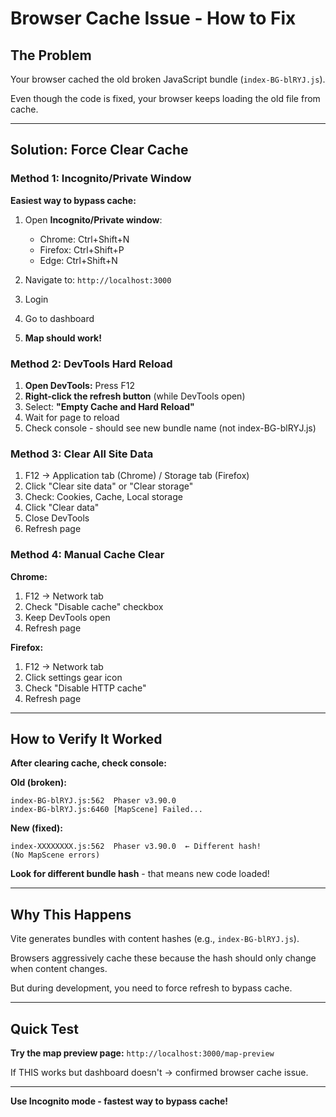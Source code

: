 # Browser Cache Issue - How to Fix

## The Problem

Your browser cached the old broken JavaScript bundle (`index-BG-blRYJ.js`).

Even though the code is fixed, your browser keeps loading the old file from cache.

---

## Solution: Force Clear Cache

### Method 1: Incognito/Private Window
**Easiest way to bypass cache:**

1. Open **Incognito/Private window**:
   - Chrome: Ctrl+Shift+N
   - Firefox: Ctrl+Shift+P
   - Edge: Ctrl+Shift+N

2. Navigate to: `http://localhost:3000`
3. Login
4. Go to dashboard
5. **Map should work!**

### Method 2: DevTools Hard Reload

1. **Open DevTools:** Press F12
2. **Right-click the refresh button** (while DevTools open)
3. Select: **"Empty Cache and Hard Reload"**
4. Wait for page to reload
5. Check console - should see new bundle name (not index-BG-blRYJ.js)

### Method 3: Clear All Site Data

1. F12 → Application tab (Chrome) / Storage tab (Firefox)
2. Click "Clear site data" or "Clear storage"
3. Check: Cookies, Cache, Local storage
4. Click "Clear data"
5. Close DevTools
6. Refresh page

### Method 4: Manual Cache Clear

**Chrome:**
1. F12 → Network tab
2. Check "Disable cache" checkbox
3. Keep DevTools open
4. Refresh page

**Firefox:**
1. F12 → Network tab
2. Click settings gear icon
3. Check "Disable HTTP cache"
4. Refresh page

---

## How to Verify It Worked

**After clearing cache, check console:**

**Old (broken):**
```
index-BG-blRYJ.js:562  Phaser v3.90.0
index-BG-blRYJ.js:6460 [MapScene] Failed...
```

**New (fixed):**
```
index-XXXXXXXX.js:562  Phaser v3.90.0  ← Different hash!
(No MapScene errors)
```

**Look for different bundle hash** - that means new code loaded!

---

## Why This Happens

Vite generates bundles with content hashes (e.g., `index-BG-blRYJ.js`).

Browsers aggressively cache these because the hash should only change when content changes.

But during development, you need to force refresh to bypass cache.

---

## Quick Test

**Try the map preview page:**
`http://localhost:3000/map-preview`

If THIS works but dashboard doesn't → confirmed browser cache issue.

---

**Use Incognito mode - fastest way to bypass cache!**
